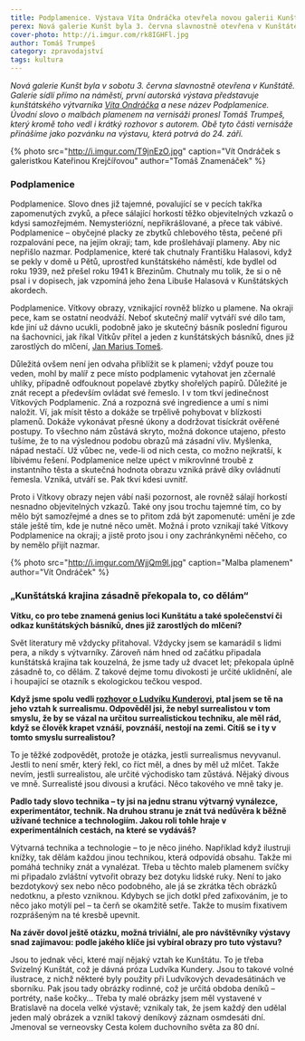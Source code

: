 ```yaml
---
title: Podplamenice. Výstava Víta Ondráčka otevřela novou galerii Kunšt
perex: Nová galerie Kunšt byla 3. června slavnostně otevřena v Kunštátě, první autorská výstava představuje kunštátského výtvarníka Víta Ondráčka a nese název Podplamenice.
cover-photo: http://i.imgur.com/rk8IGHFl.jpg
author: Tomáš Trumpeš
category: zpravodajství
tags: kultura
---
```


*Nová galerie Kunšt byla v sobotu 3. června slavnostně otevřena v Kunštátě. Galerie sídlí přímo na náměstí, první autorská výstava představuje kunštátského výtvarníka [Víta Ondráčka](http://vitondracek.cz/) a nese název Podplamenice. Úvodní slovo o malbách plamenem na vernisáži pronesl Tomáš Trumpeš, který kromě toho vedl i krátký rozhovor s autorem. Obě tyto části vernisáže přinášíme jako pozvánku na výstavu, která potrvá do 24. září.*

{% photo src="http://i.imgur.com/T9jnEzO.jpg" caption="Vít Ondráček s galeristkou Kateřinou Krejčířovou" author="Tomáš Znamenáček" %}

### Podplamenice

Podplamenice. Slovo dnes již tajemné, povalující se v pecích takřka zapomenutých zvyků, a přece sálající horkostí těžko objevitelných vzkazů o kdysi samozřejmém. Nemysteriózní, nepřikrášlované, a přece tak vábivé. Podplamenice – obyčejné placky ze zbytků chlebového těsta, pečené při rozpalování pece, na jejím okraji; tam, kde prošlehávají plameny. Aby nic nepřišlo nazmar. Podplamenice, které tak chutnaly Františku Halasovi, když se pekly v domě u Pětů, uprostřed kunštátského náměstí, kde bydlel od roku 1939, než přešel roku 1941 k Březinům. Chutnaly mu tolik, že si o ně psal i v dopisech, jak vzpomíná jeho žena Libuše Halasová v Kunštátských akordech.

Podplamenice. Vítkovy obrazy, vznikající rovněž blízko u plamene. Na okraji pece, kam se ostatní neodváží. Neboť skutečný malíř vytváří své dílo tam, kde jiní už dávno ucukli, podobně jako je skutečný básník poslední figurou na šachovnici, jak říkal Vítkův přítel a jeden z kunštátských básníků, dnes již zarostlých do mlčení, [Jan Marius Tomeš](http://www.ohlasy.info/clanky/2016/08/slovo-a-tvar.html).

Důležitá ovšem není jen odvaha přiblížit se k plameni; vždyť pouze tou veden, mohl by malíř z pece místo podplamenic vytahovat jen zčernalé uhlíky, případně odfouknout popelavé zbytky shořelých papírů. Důležité je znát recept a především ovládat své řemeslo. I v tom tkví jedinečnost Vítkových Podplamenic. Zná a rozpozná své ingredience a umí s nimi naložit. Ví, jak mísit těsto a dokáže se trpělivě pohybovat v blízkosti plamenů. Dokáže vykonávat přesné úkony a dodržovat tisíckrát ověřené postupy. To všechno nám zůstává skryto, možná dokonce utajeno, přesto tušíme, že to na výslednou podobu obrazů má zásadní vliv. Myšlenka, nápad nestačí. Už vůbec ne, vede-li od nich cesta, co možno nejkratší, k líbivému řešení. Podplamenice nelze upéct v mikrovlnné troubě z instantního těsta a skutečná hodnota obrazu vzniká právě díky ovládnutí řemesla. Vzniká, utváří se. Pak tkví kdesi uvnitř.

Proto i Vítkovy obrazy nejen vábí naši pozornost, ale rovněž sálají horkostí nesnadno objevitelných vzkazů. Také ony jsou trochu tajemné tím, co by mělo být samozřejmé a dnes se to přitom zdá být zapomenuté: umění je zde stále ještě tím, kde je nutné něco umět. Možná i proto vznikají také Vítkovy Podplamenice na okraji; a jistě proto jsou i ony zachránkyněmi něčeho, co by nemělo přijít nazmar.

{% photo src="http://i.imgur.com/WjjQm9l.jpg" caption="Malba plamenem" author="Vít Ondráček" %}

### „Kunštátská krajina zásadně překopala to, co dělám“

**Vítku, co pro tebe znamená genius loci Kunštátu a také společenství či odkaz kunštátských básníků, dnes již zarostlých do mlčení?**

Svět literatury mě vždycky přitahoval. Vždycky jsem se kamarádil s lidmi pera, a nikdy s výtvarníky. Zároveň nám hned od začátku připadala kunštátská krajina tak kouzelná, že jsme tady už dvacet let; překopala úplně zásadně to, co dělám. Z takové dejme tomu divokosti je určité uklidnění, ale i houpající se otazník s ekologickou tečkou vespod.

**Když jsme spolu vedli [rozhovor o Ludvíku Kunderovi](http://www.ohlasy.info/clanky/2015/10/kundera-ondracek.html), ptal jsem se tě na jeho vztah k surrealismu. Odpověděl jsi, že nebyl surrealistou v tom smyslu, že by se vázal na určitou surrealistickou techniku, ale měl rád, když se člověk krapet vznáší, povznáší, nestojí na zemi. Cítíš se i ty v tomto smyslu surrealistou?**

To je těžké zodpovědět, protože je otázka, jestli surrealismus nevyvanul. Jestli to není směr, který řekl, co říct měl, a dnes by měl už mlčet. Takže nevím, jestli surrealistou, ale určité východisko tam zůstává. Nějaký divous ve mně. Surrealisté jsou divousi a kruťáci. Něco takového ve mně taky je.

**Padlo tady slovo technika – ty jsi na jednu stranu výtvarný vynálezce, experimentátor, technik. Na druhou stranu je znát tvá nedůvěra k běžně užívané technice a technologiím. Jakou roli tohle hraje v experimentálních cestách, na které se vydáváš?**

Výtvarná technika a technologie – to je něco jiného. Například když ilustruji knížky, tak dělám každou jinou technikou, která odpovídá obsahu. Takže mi pomáhá techniky znát a vynalézat. Třeba u těchto maleb plamenem svíčky mi připadalo zvláštní vytvořit obrazy bez dotyku lidské ruky. Není to jako bezdotykový sex nebo něco podobného, ale já se zkrátka těch obrázků nedotknu, a přesto vzniknou. Kdybych se jich dotkl před zafixováním, je to něco jako motýlí pel – ta čerň se okamžitě setře. Takže to musím fixativem rozprášeným na té kresbě upevnit.

**Na závěr dovol ještě otázku, možná triviální, ale pro návštěvníky výstavy snad zajímavou: podle jakého klíče jsi vybíral obrazy pro tuto výstavu?**

Jsou to jednak věci, které mají nějaký vztah ke Kunštátu. To je třeba Svízelný Kunštát, což je dávná próza Ludvíka Kundery. Jsou to takové volné ilustrace, z nichž některé byly použity při Ludvíkových devadesátinách ve sborníku. Pak jsou tady obrázky rodinné, což je určitá obdoba deníků – portréty, naše kočky… Třeba ty malé obrázky jsem měl vystavené v Bratislavě na docela velké výstavě; vznikaly tak, že jsem každý den udělal jeden malý obrázek a vznikl takový deníkový záznam osmdesáti dní. Jmenoval se verneovsky Cesta kolem duchovního světa za 80 dní.

